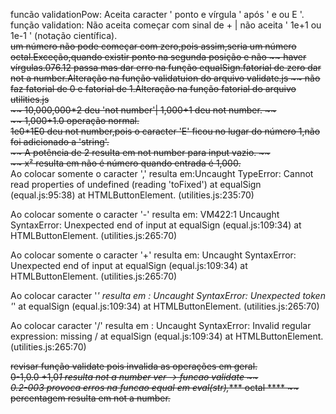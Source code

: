funcão validationPow:  Aceita caracter ' ponto e vírgula ' após ' e ou E '.    
função validation:  Não aceita começar com sinal de + | não aceita ' 1e+1 ou 1e-1 ' (notação científica).  
~~um número não pode começar com zero,pois assim,seria um número octal.Exceção,quando existir ponto na segunda posição e não ~~ ~~haver vírgulas.076.12 passa mas dar erro na função equalSign.fatorial de zero dar not a number.Alteração na função validatuion do arquivo validate.js ~~
~~não faz fatorial de 0 e fatorial de 1.Alteração na função fatorial do arquivo utilities.js~~  
~~ 10,000,000*2 deu 'not number'| 1,000+1 deu not number. ~~  
~~ 1,000+1.0  operação normal.~~    
1e0*1E0 deu not number,pois o caracter 'E' ficou no lugar do número 1,não foi adicionado a 'string'.     
~~ A potência de 2 resulta em not number para input vazio. ~~   
~~ x² resulta em não é número quando entrada é 1,000.~~    
Ao colocar somente o caracter ',' resulta em:Uncaught TypeError: Cannot read properties of undefined (reading 'toFixed')   at equalSign (equal.js:95:38)  at HTMLButtonElement.<anonymous> (utilities.js:235:70)  

Ao colocar somente o caracter '-' resulta em: 
VM422:1  Uncaught SyntaxError: Unexpected end of input
    at equalSign (equal.js:109:34)
    at HTMLButtonElement.<anonymous> (utilities.js:265:70)  

Ao colocar somente o caracter '+' resulta em: Uncaught SyntaxError: Unexpected end of input
    at equalSign (equal.js:109:34)
    at HTMLButtonElement.<anonymous> (utilities.js:265:70) 

Ao colocar caracter '*' resulta em : Uncaught SyntaxError: Unexpected token '*'
    at equalSign (equal.js:109:34)
    at HTMLButtonElement.<anonymous> (utilities.js:265:70)  

Ao colocar caracter  '/' resulta em : Uncaught SyntaxError: Invalid regular expression: missing /
    at equalSign (equal.js:109:34)
    at HTMLButtonElement.<anonymous> (utilities.js:265:70)  

~~revisar função validate pois invalida as operações em geral.~~  
~~0-1,0.0 +1,0*1 resulta not a number ver -> funcao validate ~~  
0.2-003 provoca erros na funcao equal em eval(str),**** octal ****
~~ percentagem resulta em not a number.~~  
